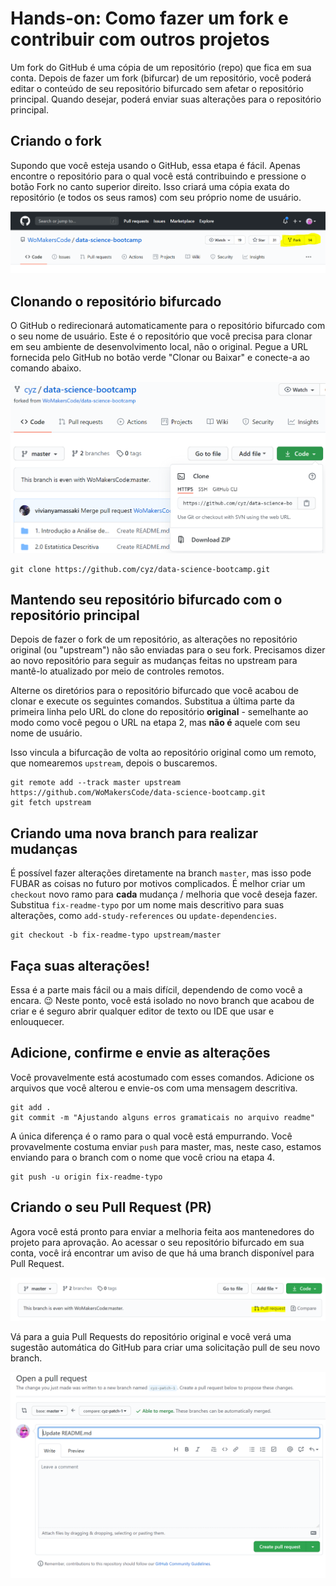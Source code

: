# Hands-on: Como fazer um fork e contribuir com outros projetos

Um fork do GitHub é uma cópia de um repositório (repo) que fica em sua conta. Depois de fazer um fork (bifurcar) de um repositório, você poderá editar o conteúdo de seu repositório bifurcado sem afetar o repositório principal. Quando desejar, poderá enviar suas alterações para o repositório principal.

## Criando o fork

Supondo que você esteja usando o GitHub, essa etapa é fácil. Apenas encontre o repositório para o qual você está contribuindo e pressione o botão Fork no canto superior direito. Isso criará uma cópia exata do repositório (e todos os seus ramos) com seu próprio nome de usuário.

![Repositório no GitHub com o botão FORK destacado em amarelo](../images/hands-on-fork.PNG)

## Clonando o repositório bifurcado

O GitHub o redirecionará automaticamente para o repositório bifurcado com o seu nome de usuário. Este é o repositório que você precisa para clonar em seu ambiente de desenvolvimento local, não o original. Pegue a URL fornecida pelo GitHub no botão verde "Clonar ou Baixar" e conecte-a ao comando abaixo.

![Repositório no GitHub com o comando do botão clone acionado](../images/hands-on-fork-1.PNG)

```
git clone https://github.com/cyz/data-science-bootcamp.git
```

## Mantendo seu repositório bifurcado com o repositório principal

Depois de fazer o fork de um repositório, as alterações no repositório original (ou "upstream") não são enviadas para o seu fork. Precisamos dizer ao novo repositório para seguir as mudanças feitas no upstream para mantê-lo atualizado por meio de controles remotos.

Alterne os diretórios para o repositório bifurcado que você acabou de clonar e execute os seguintes comandos. Substitua a última parte da primeira linha pelo URL do clone do repositório **original** - semelhante ao modo como você pegou o URL na etapa 2, mas **não é** aquele com seu nome de usuário.

Isso vincula a bifurcação de volta ao repositório original como um remoto, que nomearemos ``upstream``, depois o buscaremos.

```
git remote add --track master upstream https://github.com/WoMakersCode/data-science-bootcamp.git
git fetch upstream
```

## Criando uma nova branch para realizar mudanças

É possível fazer alterações diretamente na branch `master`, mas isso pode FUBAR as coisas no futuro por motivos complicados. É melhor criar um `checkout` novo ramo para **cada** mudança / melhoria que você deseja fazer. Substitua `fix-readme-typo` por um nome mais descritivo para suas alterações, como `add-study-references` ou `update-dependencies`.

```
git checkout -b fix-readme-typo upstream/master
```

## Faça suas alterações!

Essa é a parte mais fácil ou a mais difícil, dependendo de como você a encara. 😉 Neste ponto, você está isolado no novo branch que acabou de criar e é seguro abrir qualquer editor de texto ou IDE que usar e enlouquecer.

## Adicione, confirme e envie as alterações

Você provavelmente está acostumado com esses comandos. Adicione os arquivos que você alterou e envie-os com uma mensagem descritiva.

```
git add .
git commit -m "Ajustando alguns erros gramaticais no arquivo readme"
```

A única diferença é o ramo para o qual você está empurrando. Você provavelmente costuma enviar `push` para master, mas, neste caso, estamos enviando para o branch com o nome que você criou na etapa 4.

```
git push -u origin fix-readme-typo
```

## Criando o seu Pull Request (PR)

Agora você está pronto para enviar a melhoria feita aos mantenedores do projeto para aprovação. Ao acessar o seu repositório bifurcado em sua conta, você irá encontrar um aviso de que há uma branch disponível para Pull Request.

![Repositório no GitHub mostrando que existe uma branch disponível para criar um Pull Request](../images/hands-on-fork-2.PNG)

Vá para a guia Pull Requests do repositório original e você verá uma sugestão automática do GitHub para criar uma solicitação pull de seu novo branch.

![Repositório no GitHub com o comando do botão clone acionado](../images/hands-on-fork-3.PNG)
